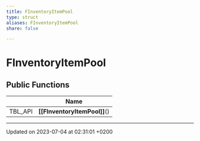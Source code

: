 ```yaml
---
title: FInventoryItemPool
type: struct
aliases: FInventoryItemPool
share: false

---
```


# FInventoryItemPool





## Public Functions

|                | Name           |
| -------------- | -------------- |
| TBL_API | **[[FInventoryItemPool]]**() |

-------------------------------

Updated on 2023-07-04 at 02:31:01 +0200